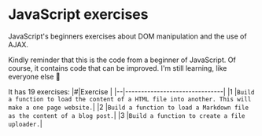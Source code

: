 # JavaScript exercises
JavaScript's beginners exercises about DOM manipulation and the use of AJAX.

Kindly reminder that this is the code from a beginner of JavaScript. Of course, it contains code that can be improved. I'm still learning, like everyone else 😬

It has 19 exercises:
|#|Exercise                       |
|--|-------------------------------|
|1 |`Build a function to load the content of a HTML file into another. This will make a one page website.`|
|2 |`Build a function to load a Markdown file as the content of a blog post.`|
|3 |`Build a function to create a file uploader.`|
